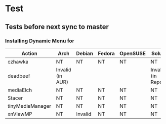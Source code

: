 # Test

## Tests before next sync to master

### Installing Dynamic Menu for

| Action           | Arch             | Debian  | Fedora | OpenSUSE | Solus             | Ubuntu  |
| ---------------- | ---------------- | ------- | ------ | -------- | ----------------- | ------- |
| czhawka          | NT               | NT      | NT     | NT       | NT                | NT      |
| deadbeef         | Invalid (in AUR) |         |        |          | Invalid (in Repo) |         |
| mediaElch        | NT               | NT      | NT     | NT       | NT                | NT      |
| Stacer           | NT               | NT      | NT     | NT       | NT                | Invalid |
| tinyMediaManager | NT               | NT      | NT     | NT       | NT                | NT      |
| xnViewMP         | NT               | Invalid | NT     | NT       | NT                | Invalid |
